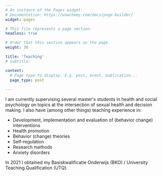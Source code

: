 ```yaml
---
# An instance of the Pages widget.
# Documentation: https://wowchemy.com/docs/page-builder/
widget: pages

# This file represents a page section.
headless: true

# Order that this section appears on the page.
weight: 30

title: 'Teaching'
# subtitle:

content:
  # Page type to display. E.g. post, event, publication...
  page_type: post
  
---
```



I am currently supervising several master's students in health and social psychology on topics at the intersection of sexual health and decision making. I also have (among other things) teaching experience in:

- Development, implementation and evaluation of (behavior change) interventions
- Health promotion
- Behavior (change) theories
- Self-regulation
- Research methods
- Anxiety disorders

In 2021 I obtained my Basiskwalificatie Onderwijs (BKO) / University Teaching Qualification (UTQ).
